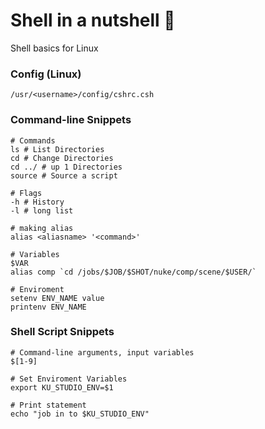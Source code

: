 # Shell in a nutshell :chestnut:
Shell basics for Linux

### Config (Linux)

`/usr/<username>/config/cshrc.csh`

### Command-line Snippets
```shell
# Commands
ls # List Directories
cd # Change Directories
cd ../ # up 1 Directories
source # Source a script

# Flags
-h # History
-l # long list

# making alias
alias <aliasname> '<command>'

# Variables
$VAR
alias comp `cd /jobs/$JOB/$SHOT/nuke/comp/scene/$USER/`

# Enviroment
setenv ENV_NAME value
printenv ENV_NAME
```

### Shell Script Snippets
```Shell
# Command-line arguments, input variables
$[1-9]

# Set Enviroment Variables
export KU_STUDIO_ENV=$1

# Print statement
echo "job in to $KU_STUDIO_ENV"
```
